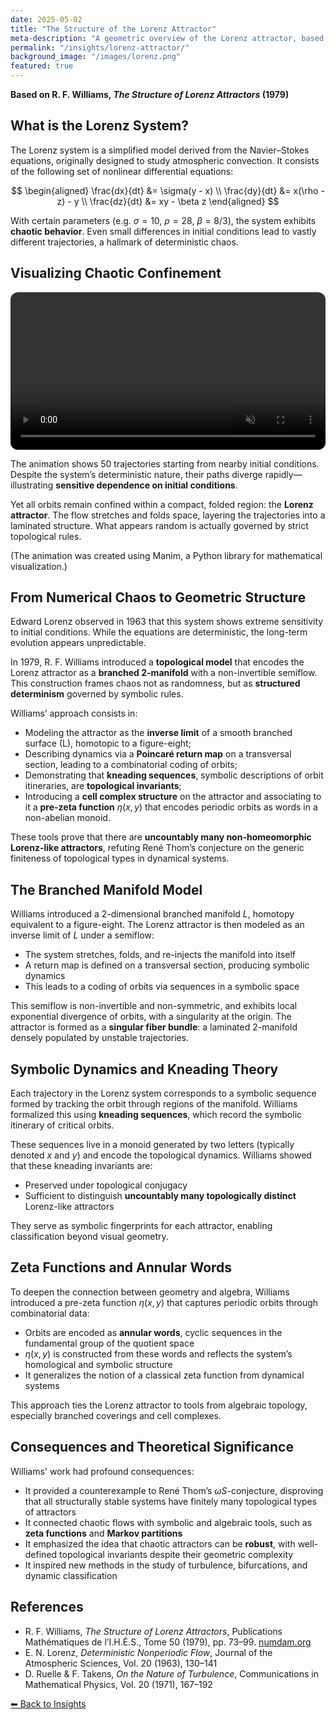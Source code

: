 ```yaml
---
date: 2025-05-02
title: "The Structure of the Lorenz Attractor"
meta-description: "A geometric overview of the Lorenz attractor, based on R. F. Williams’ topological analysis."
permalink: "/insights/lorenz-attractor/"
background_image: "/images/lorenz.png"
featured: true
---
```


**Based on R. F. Williams, _The Structure of Lorenz Attractors_ (1979)**

<div class="content-box">

## What is the Lorenz System?

The Lorenz system is a simplified model derived from the Navier–Stokes equations, originally designed to study atmospheric convection. It consists of the following set of nonlinear differential equations:

$$
\begin{aligned}
\frac{dx}{dt} &= \sigma(y - x) \\
\frac{dy}{dt} &= x(\rho - z) - y \\
\frac{dz}{dt} &= xy - \beta z
\end{aligned}
$$

With certain parameters (e.g. $\sigma = 10$, $\rho = 28$, $\beta = 8/3$), the system exhibits **chaotic behavior**. Even small differences in initial conditions lead to vastly different trajectories, a hallmark of deterministic chaos.

</div>

<div class="content-box">

## Visualizing Chaotic Confinement

<video id="lorenz-video" autoplay loop muted playsinline preload="auto" style="width:100%; border-radius:12px">
  <source src="/materials/insights/LorenzAttractor.mp4" type="video/mp4">
  Your browser does not support the video tag.
</video>

<script>
  document.addEventListener("DOMContentLoaded", function () {
    const video = document.getElementById("lorenz-video");
    video.muted = true;
    const tryPlay = () => {
      video.play().catch(() => {
        // If autoplay fails, try again on user interaction
        const retry = () => {
          video.play();
          window.removeEventListener("click", retry);
          window.removeEventListener("touchstart", retry);
        };
        window.addEventListener("click", retry);
        window.addEventListener("touchstart", retry);
      });
    };
    tryPlay();
  });
</script>

The animation shows 50 trajectories starting from nearby initial conditions. Despite the system’s deterministic nature, their paths diverge rapidly—illustrating **sensitive dependence on initial conditions**. 

Yet all orbits remain confined within a compact, folded region: the **Lorenz attractor**. The flow stretches and folds space, layering the trajectories into a laminated structure. What appears random is actually governed by strict topological rules.

(The animation was created using Manim, a Python library for mathematical visualization.)

</div>


<div class="content-box">

## From Numerical Chaos to Geometric Structure

Edward Lorenz observed in 1963 that this system shows extreme sensitivity to initial conditions. While the equations are deterministic, the long-term evolution appears unpredictable.

In 1979, R. F. Williams introduced a **topological model** that encodes the Lorenz attractor as a **branched 2-manifold** with a non-invertible semiflow. This construction frames chaos not as randomness, but as **structured determinism** governed by symbolic rules. 

Williams’ approach consists in:

- Modeling the attractor as the **inverse limit** of a smooth branched surface \(L\), homotopic to a figure-eight;
- Describing dynamics via a **Poincaré return map** on a transversal section, leading to a combinatorial coding of orbits;
- Demonstrating that **kneading sequences**, symbolic descriptions of orbit itineraries, are **topological invariants**;
- Introducing a **cell complex structure** on the attractor and associating to it a **pre-zeta function** $\eta(x, y)$ that encodes periodic orbits as words in a non-abelian monoid.

These tools prove that there are **uncountably many non-homeomorphic Lorenz-like attractors**, refuting René Thom’s conjecture on the generic finiteness of topological types in dynamical systems.

</div>

<div class="content-box">

## The Branched Manifold Model

Williams introduced a 2-dimensional branched manifold $L$, homotopy equivalent to a figure-eight. The Lorenz attractor is then modeled as an inverse limit of $L$ under a semiflow:

- The system stretches, folds, and re-injects the manifold into itself
- A return map is defined on a transversal section, producing symbolic dynamics
- This leads to a coding of orbits via sequences in a symbolic space

This semiflow is non-invertible and non-symmetric, and exhibits local exponential divergence of orbits, with a singularity at the origin. The attractor is formed as a **singular fiber bundle**: a laminated 2-manifold densely populated by unstable trajectories.

</div>

<div class="content-box">

## Symbolic Dynamics and Kneading Theory

Each trajectory in the Lorenz system corresponds to a symbolic sequence formed by tracking the orbit through regions of the manifold. Williams formalized this using **kneading sequences**, which record the symbolic itinerary of critical orbits.

These sequences live in a monoid generated by two letters (typically denoted $x$ and $y$) and encode the topological dynamics. Williams showed that these kneading invariants are:

- Preserved under topological conjugacy
- Sufficient to distinguish **uncountably many topologically distinct** Lorenz-like attractors

They serve as symbolic fingerprints for each attractor, enabling classification beyond visual geometry.

</div>

<div class="content-box">

## Zeta Functions and Annular Words

To deepen the connection between geometry and algebra, Williams introduced a pre-zeta function $\eta(x, y)$ that captures periodic orbits through combinatorial data:

- Orbits are encoded as **annular words**, cyclic sequences in the fundamental group of the quotient space
- $\eta(x, y)$ is constructed from these words and reflects the system’s homological and symbolic structure
- It generalizes the notion of a classical zeta function from dynamical systems

This approach ties the Lorenz attractor to tools from algebraic topology, especially branched coverings and cell complexes.

</div>

<div class="content-box">

## Consequences and Theoretical Significance

Williams' work had profound consequences:

- It provided a counterexample to René Thom’s $\omega S$-conjecture, disproving that all structurally stable systems have finitely many topological types of attractors
- It connected chaotic flows with symbolic and algebraic tools, such as **zeta functions** and **Markov partitions**
- It emphasized the idea that chaotic attractors can be **robust**, with well-defined topological invariants despite their geometric complexity
- It inspired new methods in the study of turbulence, bifurcations, and dynamic classification

</div>

<div class="content-box">

## References

- R. F. Williams, _The Structure of Lorenz Attractors_, Publications Mathématiques de l’I.H.É.S., Tome 50 (1979), pp. 73–99. [numdam.org](http://www.numdam.org/item?id=PMIHES_1979__50__73_0)
- E. N. Lorenz, _Deterministic Nonperiodic Flow_, Journal of the Atmospheric Sciences, Vol. 20 (1963), 130–141
- D. Ruelle & F. Takens, _On the Nature of Turbulence_, Communications in Mathematical Physics, Vol. 20 (1971), 167–192

</div>

<div class="content-box">
<p><a href="/insights/">⬅ Back to Insights</a></p>
</div>
